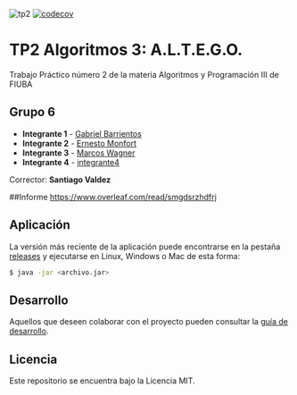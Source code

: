 ![tp2](https://github.com/valengutierrez/algo3_tp2/actions/workflows/build.yml/badge.svg) [![codecov](https://codecov.io/gh/valengutierrez/algo3_tp2/branch/master/graph/badge.svg)](https://codecov.io/gh/valengutierrez/algo3_tp2)

# TP2 Algoritmos 3: A.L.T.E.G.O. 

Trabajo Práctico número 2 de la materia Algoritmos y Programación III de FIUBA

## Grupo 6

* **Integrante 1** - [Gabriel Barrientos](https://github.com/gabbo3)
* **Integrante 2** - [Ernesto Monfort](https://github.com/EMonfort)
* **Integrante 3** - [Marcos Wagner](https://github.com/WagnerMarcos)
* **Integrante 4** - [integrante4](https://github.com/integrante4)

Corrector: **Santiago Valdez**

##Informe
https://www.overleaf.com/read/smgdsrzhdfrj

## Aplicación

La versión más reciente de la aplicación puede encontrarse en la pestaña [releases](https://github.com/valengutierrez/algo3_tp2/releases/latest) y ejecutarse en Linux, Windows o Mac de esta forma:

```bash
$ java -jar <archivo.jar>
```

## Desarrollo

Aquellos que deseen colaborar con el proyecto pueden consultar la [guía de desarrollo](./docs/Desarrollo.md).

## Licencia

Este repositorio se encuentra bajo la Licencia MIT.


